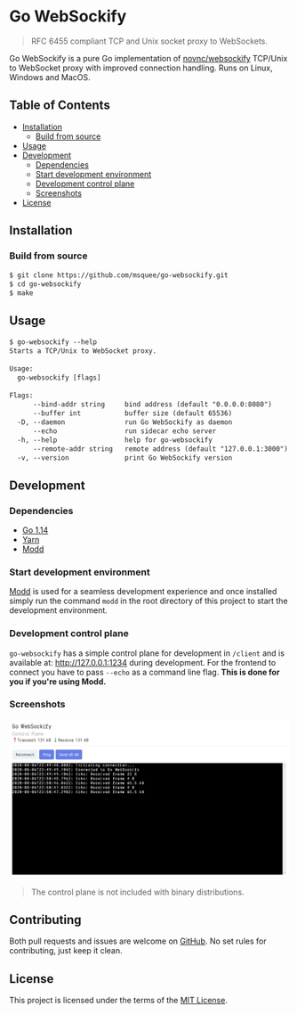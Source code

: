# Go WebSockify
> RFC 6455 compliant TCP and Unix socket proxy to WebSockets.

Go WebSockify is a pure Go implementation of [novnc/websockify](https://github.com/novnc/websockify) TCP/Unix to WebSocket proxy with improved connection handling. Runs on Linux, Windows and MacOS.

## Table of Contents
- [Installation](#installation)
  - [Build from source](#build-from-source)
- [Usage](#usage)
- [Development](#development)
  - [Dependencies](#dependencies)
  - [Start development environment](#start-development-environment)
  - [Development control plane](#development-control-plane)
  - [Screenshots](#screenshots)
- [License](#license)

## Installation

### Build from source
```shell
$ git clone https://github.com/msquee/go-websockify.git
$ cd go-websockify
$ make
```

## Usage
```shell
$ go-websockify --help
Starts a TCP/Unix to WebSocket proxy.

Usage:
  go-websockify [flags]

Flags:
      --bind-addr string     bind address (default "0.0.0.0:8080")
      --buffer int           buffer size (default 65536)
  -D, --daemon               run Go WebSockify as daemon
      --echo                 run sidecar echo server
  -h, --help                 help for go-websockify
      --remote-addr string   remote address (default "127.0.0.1:3000")
  -v, --version              print Go WebSockify version
```

## Development

### Dependencies
- [Go 1.14](https://golang.org/doc/devel/release.html#go1.14)
- [Yarn](https://yarnpkg.com/getting-started/install)
- [Modd](https://github.com/cortesi/modd)

### Start development environment
[Modd](https://github.com/cortesi/modd) is used for a seamless development experience and once installed simply run the command `modd` in the root directory of this project to start the development environment.

### Development control plane
`go-websockify` has a simple control plane for development in `/client` and is available at: http://127.0.0.1:1234 during development. For the frontend to connect you have to pass `--echo` as a command line flag. **This is done for you if you're using Modd.**

### Screenshots
<img src="screenshots/go-websockify-control-plane.jpg">

> The control plane is not included with binary distributions.

## Contributing
Both pull requests and issues are welcome on [GitHub](https://github.com/msquee/go-websockify). No set rules for contributing, just keep it clean.

## License
This project is licensed under the terms of the [MIT License](https://github.com/msquee/go-websockify/blob/master/LICENSE.md).
